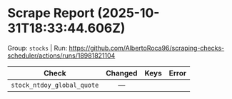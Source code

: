 # Scrape Report (2025-10-31T18:33:44.606Z)

Group: `stocks`  |  Run: https://github.com/AlbertoRoca96/scraping-checks-scheduler/actions/runs/18981821104

| Check | Changed | Keys | Error |
|---|:---:|:--|:--|
| `stock_ntdoy_global_quote` | — |  |  |

